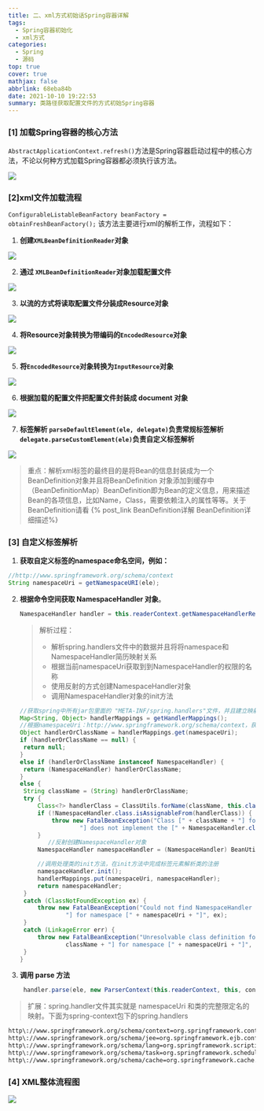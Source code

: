 ```yaml
---
title: 二、xml方式初始话Spring容器详解
tags:
  - Spring容器初始化
  - xml方式
categories:
  - Spring
  - 源码
top: true
cover: true
mathjax: false
abbrlink: 68eba84b
date: 2021-10-10 19:22:53
summary: 类路径获取配置文件的方式初始Spring容器
---
```


### [1] 加载Spring容器的核心方法

`AbstractApplicationContext.refresh()`方法是Spring容器启动过程中的核心方法，不论以何种方式加载Spring容器都必须执行该方法。

![](https://p.pstatp.com/origin/pgc-image/c26d3f9a2c33496db6fb29649c0422ab)



### [2]xml文件加载流程

`ConfigurableListableBeanFactory beanFactory = obtainFreshBeanFactory();`  该方法主要进行xml的解析工作，流程如下：

1. **创建`XMLBeanDefinitionReader`对象**

![](https://p.pstatp.com/origin/pgc-image/3c68af85b34f475fb1c54c302f5544be)

2. **通过 `XMLBeanDefinitionReader`对象加载配置文件**  

![](https://590233ee4fbb3.cdn.sohucs.com/auto/1-auto5fec94fc6861496aa2a7ee31757bbb85)

3.  **以流的方式将读取配置文件分装成Resource对象**

![](https://p.pstatp.com/origin/pgc-image/bf405b89f6da4bcb88f750075a3f3541)

4. **将Resource对象转换为带编码的`EncodedResource`对象**

![](https://590233ee4fbb3.cdn.sohucs.com/auto/1-auto21eab775a3484c5e854b2587d7ab0f54)

5. **将`EncodedResource`对象转换为`InputResource`对象**

![](https://590233ee4fbb3.cdn.sohucs.com/auto/1-autob60ff3d7cb444a6a98e55ed9636f8c09)

6. **根据加载的配置文件把配置文件封装成 document 对象**  

![](https://590233ee4fbb3.cdn.sohucs.com/auto/1-auto08bdc11dfe1946f787c353d1b062dd5d)

7. **标签解析 `parseDefaultElement(ele, delegate)`负责常规标签解析  `delegate.parseCustomElement(ele)`负责自定义标签解析**  

![](https://590233ee4fbb3.cdn.sohucs.com/auto/1-auto0857bf1ca710480fb406c562e0adf49e)

> 重点：解析xml标签的最终目的是将Bean的信息封装成为一个BeanDefinition对象并且将BeanDefinition 对象添加到缓存中（BeanDefinitionMap）BeanDefinition即为Bean的定义信息，用来描述Bean的各项信息，比如Name，Class，需要依赖注入的属性等等。关于BeanDefinition请看 {% post_link BeanDefinition详解 BeanDefinition详细描述%}

###  [3] 自定义标签解析

1. **获取自定义标签的namespace命名空间，例如：**

```java
//http://www.springframework.org/schema/context
String namespaceUri = getNamespaceURI(ele);
```

2. **根据命令空间获取 NamespaceHandler 对象**。

   ```java
   NamespaceHandler handler = this.readerContext.getNamespaceHandlerResolver().resolve(namespaceUri);
   ```

   > 解析过程：
   >
   > * 解析spring.handlers文件中的数据并且将将namespace和NamespaceHandler简历映射关系
   > * 根据当前namespaceUri获取到到NamespaceHandler的权限的名称
   > * 使用反射的方式创建NamespaceHandler对象
   > * 调用NamespaceHandler对象的init方法

   ```java
   //获取spring中所有jar包里面的 "META-INF/spring.handlers"文件，并且建立映射关系
   Map<String, Object> handlerMappings = getHandlerMappings();
   //根据namespaceUri：http://www.springframework.org/schema/context，获取到这个命名空间的处理类
   Object handlerOrClassName = handlerMappings.get(namespaceUri);
   if (handlerOrClassName == null) {
   	return null;
   }
   else if (handlerOrClassName instanceof NamespaceHandler) {
   	return (NamespaceHandler) handlerOrClassName;
   }
   else {
   	String className = (String) handlerOrClassName;
   	try {
   		Class<?> handlerClass = ClassUtils.forName(className, this.classLoader);
   		if (!NamespaceHandler.class.isAssignableFrom(handlerClass)) {
   			throw new FatalBeanException("Class [" + className + "] for namespace [" + namespaceUri +
   					"] does not implement the [" + NamespaceHandler.class.getName() + "] interface");
   		}
           //反射创建NamespaceHandler对象
   		NamespaceHandler namespaceHandler = (NamespaceHandler) BeanUtils.instantiateClass(handlerClass);
   
   		//调用处理类的init方法，在init方法中完成标签元素解析类的注册
   		namespaceHandler.init();
   		handlerMappings.put(namespaceUri, namespaceHandler);
   		return namespaceHandler;
   	}
   	catch (ClassNotFoundException ex) {
   		throw new FatalBeanException("Could not find NamespaceHandler class [" + className +
   				"] for namespace [" + namespaceUri + "]", ex);
   	}
   	catch (LinkageError err) {
   		throw new FatalBeanException("Unresolvable class definition for NamespaceHandler class [" +
   				className + "] for namespace [" + namespaceUri + "]", err);
   	}
   }
   
   ```

3. **调用 parse 方法**

   ```java
    handler.parse(ele, new ParserContext(this.readerContext, this, containingBd));
   ```

> 扩展：spring.handler文件其实就是 namespaceUri 和类的完整限定名的映射。下面为spring-context包下的spring.handlers

```xml
http\://www.springframework.org/schema/context=org.springframework.context.config.ContextNamespaceHandler
http\://www.springframework.org/schema/jee=org.springframework.ejb.config.JeeNamespaceHandler
http\://www.springframework.org/schema/lang=org.springframework.scripting.config.LangNamespaceHandler
http\://www.springframework.org/schema/task=org.springframework.scheduling.config.TaskNamespaceHandler
http\://www.springframework.org/schema/cache=org.springframework.cache.config.CacheNamespaceHandler
```



### [4] XML整体流程图

![](https://p.pstatp.com/origin/pgc-image/74f4964dd48a4303bd432a167770b99e)
